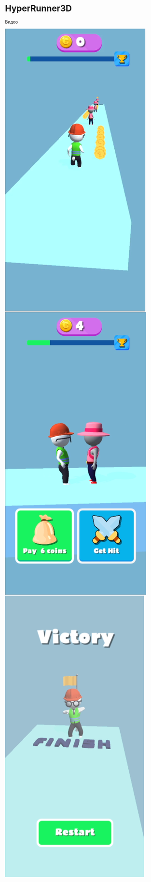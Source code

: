 # HyperRunner3D
[Видео](https://www.youtube.com/watch?v=KZxds6vG_Z4)

![Image alt](https://github.com/Sup-00/HyperRunner3D/blob/main/1.png)
![Image alt](https://github.com/Sup-00/HyperRunner3D/blob/main/2.png)
![Image alt](https://github.com/Sup-00/HyperRunner3D/blob/main/3.png)

